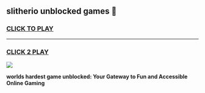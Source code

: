 
## slitherio unblocked games 👋
<h3>
<a href="https://premium.freeplayer.one?title=slitherio_unblocked_games&ref=13F">CLICK TO PLAY</a></h3>
<hr>

<h3>
<a href="https://premium.freeplayer.one?title=slitherio_unblocked_games&ref=13F">CLICK 2 PLAY</a>
  
</h3>

<a href="https://premium.freeplayer.one?title=slitherio_unblocked_games&ref=12F/"><img src="https://clearcache.store/games.png"></a>


**worlds hardest game unblocked: Your Gateway to Fun and Accessible Online Gaming**
